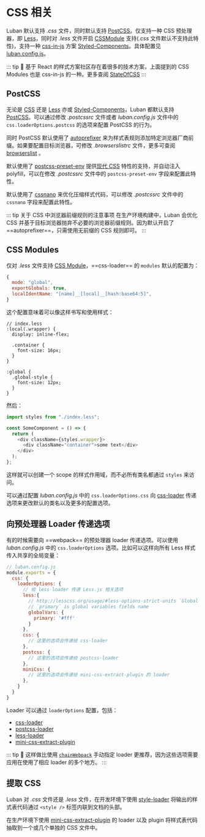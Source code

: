 # CSS 相关

Luban 默认支持 *.css* 文件，同时默认支持 [PostCSS](https://postcss.org/)。仅支持一种 CSS 预处理器，即 [Less](http://lesscss.org/)，同时对 *.less* 文件开启 [CSSModule](https://github.com/css-modules/css-modules) 支持(*.css* 文件默认不支持此特性)，支持一种 [css-in-js](https://github.com/MicheleBertoli/css-in-js) 方案 [Styled-Components](https://www.styled-components.com/)。具体配置见[luban.config.js](../config/#luban-config-js)。

::: tip 🙋
基于 React 的样式方案社区存在着很多的技术方案，上面提到的 CSS Modules 也是 css-in-js 的一种。更多查阅 [StateOfCSS](https://2019.stateofcss.com/technologies/tools-overview/)
:::


## PostCSS

无论是 [CSS](https://developer.mozilla.org/zh-CN/docs/Web/CSS) 还是 [Less](http://lesscss.org/) 亦或 [Styled-Components](https://www.styled-components.com/)，Luban 都默认支持 [PostCSS](https://postcss.org/)。可以通过修改 *.postcssrc* 文件或者 *luban.config.js* 文件中的 `css.loaderOptions.postcss` 的选项来配置 PostCSS 的行为。

同时 PostCSS 默认使用了 [autoprefixer](https://github.com/postcss/autoprefixer) 来为样式表规则添加特定浏览器厂商前缀。如果要配置目标浏览器，可修改 *.browserslistrc* 文件，更多可查阅 [browserslist](../guide/browser-compatibility.html#browserslist) 。

默认使用了 [postcss-preset-env](https://github.com/csstools/postcss-preset-env) 提供[现代 CSS](https://cssnext.github.io/) 特性的支持，并自动注入 polyfill，可以在修改 *.postcssrc* 文件中的 `postcss-preset-env` 字段来配置此特性。

默认使用了 [cssnano](https://cssnano.co/) 来优化压缩样式代码，可以修改 *.postcssrc* 文件中的 `cssnano` 字段来配置此特性。

::: tip 关于 CSS 中浏览器前缀规则的注意事项 
在生产环境构建中，Luban 会优化 CSS 并基于目标浏览器抛弃不必要的浏览器前缀规则。因为默认开启了 ==autoprefixer==，只需使用无前缀的 CSS 规则即可。
:::

## CSS Modules

仅对 *.less* 文件支持 [CSS Module](https://github.com/css-modules/css-modules)，==css-loader== 的 `modules` 默认的配置为：
```js
{
  mode: "global",
  exportGlobals: true,
  localIdentName: "[name]__[local]__[hash:base64:5]",
}
```

这个配置意味着可以像这样书写和使用样式：
``` less
// index.less
:local(.wrapper) {
  display: inline-flex;

  .container {
    font-size: 16px;
  }
}

:global {
  .global-style {
    font-size: 12px;
  }
}
```

然后：

```js
import styles from "./index.less";

const SomeComponent = () => {
  return (
    <div className={styles.wrapper}>
      <div className="container">some text</div>
    </div>
  );
};

```

这样就可以创建一个 scope 的样式作用域，而不必所有类名都通过 `styles` 来访问。

可以通过配置 *luban.config.js* 中的 `css.loaderOptions.css` 向 [css-loader](https://github.com/webpack-contrib/css-loader) 传递选项来更改默认的类名以及更多的配置选项。

## 向预处理器 Loader 传递选项

有的时候需要向 ==webpack== 的预处理器 loader 传递选项。可以使用 *luban.config.js* 中的 `css.loaderOptions` 选项。比如可以这样向所有 Less 样式传入共享的全局变量：

```javascript
// luban.config.js
module.exports = {
  css: {
    loaderOptions: {
      // 给 less-loader 传递 Less.js 相关选项
      less:{
        // http://lesscss.org/usage/#less-options-strict-units `Global Variables`
        // `primary` is global variables fields name
        globalVars: {
          primary: '#fff'
        }
      },
      css: {
        // 这里的选项会传递给 css-loader
      },
      postcss: {
        // 这里的选项会传递给 postcss-loader
      },
      miniCss: {
        // 这里的选项会传递给 mini-css-extract-plugin 的 loader
      },
    }
  }
}
```

Loader 可以通过 `loaderOptions` 配置，包括：

- [css-loader](https://github.com/webpack-contrib/css-loader)
- [postcss-loader](https://github.com/postcss/postcss-loader)
- [less-loader](https://github.com/webpack-contrib/less-loader)
- [mini-css-extract-plugin](https://github.com/webpack-contrib/mini-css-extract-plugin)

::: tip 🙋
这样做比使用 [`chainWebpack`](webpack.md#链式操作) 手动指定 loader 更推荐，因为这些选项需要应用在使用了相应 loader 的多个地方。
:::

## 提取 CSS

Luban 对 *.css* 文件还是 *.less* 文件，在开发环境下使用 [style-loader](https://github.com/webpack-contrib/style-loader) 将输出的样式表代码通过 `<style />` 标签内联到文档的头部。

在生产环境下使用 [mini-css-extract-plugin](https://github.com/webpack-contrib/mini-css-extract-plugin) 的 loader 以及 plugin 将样式表代码抽取到一个或几个单独的 CSS 文件中。
